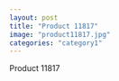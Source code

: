 ```yaml
---
layout: post
title: "Product 11817"
image: "product11817.jpg"
categories: "category1"
---
```

Product 11817
